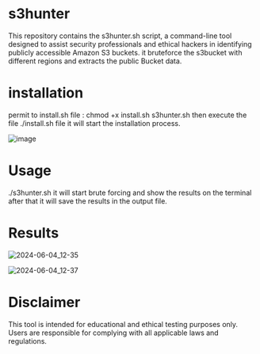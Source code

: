 # s3hunter
This repository contains the s3hunter.sh script, a command-line tool designed to assist security professionals and ethical hackers in identifying publicly accessible Amazon S3 buckets. it bruteforce the s3bucket with different regions and extracts the public Bucket data.

# installation
permit to install.sh file : chmod +x install.sh s3hunter.sh then execute the file ./install.sh file it will start the installation process.

![image](https://github.com/husnainsuleman/s3hunter/assets/51457254/02c63be4-9bcc-4de2-8489-536e95bcc38c)

# Usage 

./s3hunter.sh 
it will start brute forcing and show the results on the terminal  after that it will save the results in  the output file.

# Results

![2024-06-04_12-35](https://github.com/husnainsuleman/s3hunter/assets/51457254/a0a0b68a-17d2-4dd3-a2f2-7f1ab0118769)

![2024-06-04_12-37](https://github.com/husnainsuleman/s3hunter/assets/51457254/fafbb62f-5d34-402d-a4d5-e72306521dc4)


# Disclaimer
This tool is intended for educational and ethical testing purposes only. Users are responsible for complying with all applicable laws and regulations.


